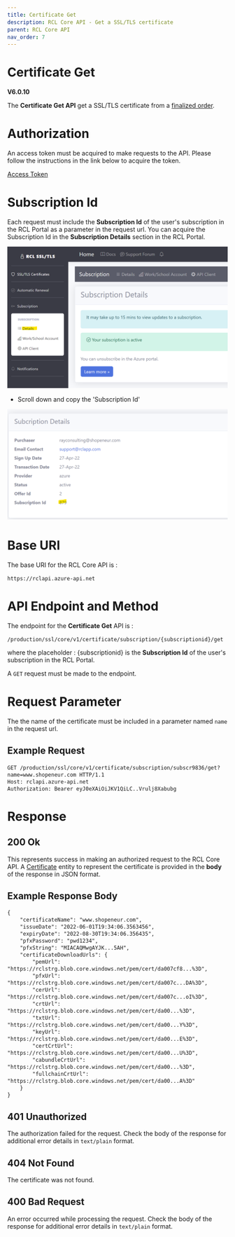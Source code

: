 ```yaml
---
title: Certificate Get
description: RCL Core API - Get a SSL/TLS certificate
parent: RCL Core API
nav_order: 7
---
```


# Certificate Get
**V6.0.10**

The **Certificate Get API** get a SSL/TLS certificate from a [finalized order](./order-finalize.md).

# Authorization

An access token must be acquired to make requests to the API. Please follow the instructions in the link below to acquire the token.

[Access Token](./authorization.md)

# Subscription Id

Each request must include the **Subscription Id** of the user's subscription in the RCL Portal as a parameter in the request url. You can acquire the Subscription Id in the **Subscription Details** section in the RCL Portal.

![image](../images/autorenew_configure/add_subscriptionid.png)

- Scroll down and copy the 'Subscription Id' 

![image](../images/autorenew_configure/add_subscriptionid2.png)

# Base URI

The base URI for the RCL Core API is :
```
https://rclapi.azure-api.net
```

# API Endpoint and Method

The endpoint for the **Certificate Get** API is :

```
/production/ssl/core/v1/certificate/subscription/{subscriptionid}/get
```

where the placeholder : {subscriptionid} is the **Subscription Id** of the user's subscription in the RCL Portal.

A ``GET`` request must be made to the endpoint.

# Request Parameter

The the name of the certificate must be included in a parameter named ``name`` in the request url.

## Example Request

```
GET /production/ssl/core/v1/certificate/subscription/subscr9836/get?name=www.shopeneur.com HTTP/1.1
Host: rclapi.azure-api.net
Authorization: Bearer eyJ0eXAiOiJKV1QiLC..Vrulj8Xabubg
```

# Response

## 200 Ok

This represents success in making an authorized request to the RCL Core API. A [Certificate](./models.md#certificate) entity to represent the certificate is provided in the **body** of the response in JSON format.

## Example Response Body

```
{
    "certificateName": "www.shopeneur.com",
    "issueDate": "2022-06-01T19:34:06.3563456",
    "expiryDate": "2022-08-30T19:34:06.356435",
    "pfxPassword": "pwd1234",
    "pfxString": "MIACAQMwgAYJK...5AH",
    "certificateDownloadUrls": {
        "pemUrl": "https://rclstrg.blob.core.windows.net/pem/cert/da007cf8...%3D",
        "pfxUrl": "https://rclstrg.blob.core.windows.net/pem/cert/da007c...DA%3D",
        "cerUrl": "https://rclstrg.blob.core.windows.net/pem/cert/da007c...oI%3D",
        "crtUrl": "https://rclstrg.blob.core.windows.net/pem/cert/da00...%3D",
        "txtUrl": "https://rclstrg.blob.core.windows.net/pem/cert/da00...Y%3D",
        "keyUrl": "https://rclstrg.blob.core.windows.net/pem/cert/da00...E%3D",
        "certCrtUrl": "https://rclstrg.blob.core.windows.net/pem/cert/da00...U%3D",
        "cabundleCrtUrl": "https://rclstrg.blob.core.windows.net/pem/cert/da00...%3D",
        "fullchainCrtUrl": "https://rclstrg.blob.core.windows.net/pem/cert/da00...A%3D"
    }
}
```

## 401 Unauthorized

The authorization failed for the request. Check the body of the response for additional error details in ``text/plain`` format.

## 404 Not Found

The certificate was not found.

## 400 Bad Request

An error occurred while processing the request. Check the body of the response for additional error details in ``text/plain`` format.